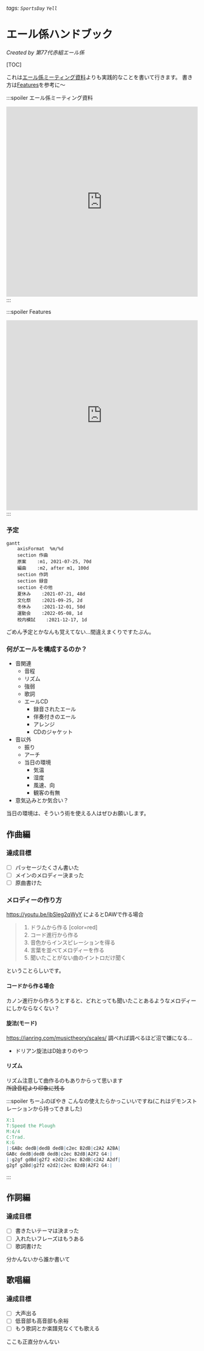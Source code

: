 ###### tags: `SportsDay` `Yell`
# エール係ハンドブック

*Created by 第77代赤組エール係*

[TOC]

これは[エール係ミーティング資料](https://hackmd.io/@kazuneko/rJtl8jS0O)よりも実践的なことを書いて行きます。
書き方は[Features](https://hackmd.io/features")を参考に〜

:::spoiler エール係ミーティング資料
<iframe width="100%" height="500" src="https://hackmd.io/@kazuneko/rJtl8jS0O" frameborder="0"></iframe>
:::

:::spoiler Features
<iframe width = "100%" height = "500"
src="https://hackmd.io/features"
frameborder="0"></iframe>
:::

### 予定
```mermaid
gantt
    axisFormat  %m/%d
    section 作曲
    原案    :m1, 2021-07-25, 70d
    編曲    :m2, after m1, 100d
    section 作詞
    section 録音
    section その他
    夏休み    :2021-07-21, 48d
    文化祭    :2021-09-25, 2d
    冬休み    :2021-12-01, 50d
    運動会    :2022-05-08, 1d
    校内模試    :2021-12-17, 1d
```
ごめん予定とかなんも覚えてない…間違えまくりですたぶん。
### 何がエールを構成するのか？
* 音関連
    * 音程
    * リズム
    * 強弱
    * 歌詞
    * エールCD
        * 録音されたエール
        * 伴奏付きのエール
        * アレンジ
        * CDのジャケット
* 音以外
    * 振り
    * アーチ
    * 当日の環境
        * 気温
        * 湿度
        * 風速、向
        * 観客の有無
* 意気込みとか気合い？

当日の環境は、そういう術を使える人はぜひお願いします。


## 作曲編
### 達成目標

- [ ] パッセージたくさん書いた
- [ ] メインのメロディー決まった
- [ ] 原曲書けた

### メロディーの作り方
https://youtu.be/ibSleg2qWyY によるとDAWで作る場合

>1. ドラムから作る
[color=red]
>2. コード進行から作る
>3. 音色からインスピレーションを得る
>4. 言葉を並べてメロディーを作る
>5. 聞いたことがない曲のイントロだけ聞く

ということらしいです。

#### コードから作る場合
カノン進行から作ろうとすると、どれとっても聞いたことあるようなメロディーにしかならなくない？

#### 旋法(モード)
https://ianring.com/musictheory/scales/
調べれば調べるほど沼で嫌になる…
* ドリアン旋法はD始まりのやつ

#### リズム
リズム注意して曲作るのもありからって思います  
~~所詮音程より印象に残る~~

:::spoiler ちーふのぼやき
こんなの使えたらかっこいいですね(これはデモンストレーションから持ってきました)

```abc
X:1
T:Speed the Plough
M:4/4
C:Trad.
K:G
|:GABc dedB|dedB dedB|c2ec B2dB|c2A2 A2BA|
GABc dedB|dedB dedB|c2ec B2dB|A2F2 G4:|
|:g2gf gdBd|g2f2 e2d2|c2ec B2dB|c2A2 A2df|
g2gf g2Bd|g2f2 e2d2|c2ec B2dB|A2F2 G4:|
```
:::

## 作詞編
### 達成目標

- [ ] 書きたいテーマは決まった
- [ ] 入れたいフレーズはもうある
- [ ] 歌詞書けた

分かんないから誰か書いて

## 歌唱編
### 達成目標

- [ ] 大声出る
- [ ] 低音部も高音部も余裕
- [ ] もう歌詞とか楽譜見なくても歌える

ここも正直分かんない
